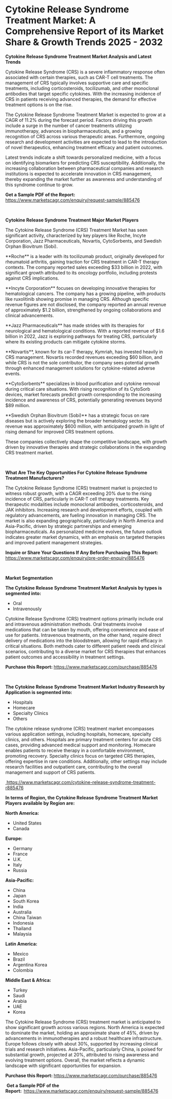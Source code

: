 <p><h1>Cytokine Release Syndrome Treatment Market: A Comprehensive Report of its Market Share & Growth Trends 2025 - 2032</h1></p><p><strong>Cytokine Release Syndrome Treatment Market Analysis and Latest Trends</strong></p>
<p><p>Cytokine Release Syndrome (CRS) is a severe inflammatory response often associated with certain therapies, such as CAR-T cell treatments. The management of CRS typically involves supportive care and specific treatments, including corticosteroids, tocilizumab, and other monoclonal antibodies that target specific cytokines. With the increasing incidence of CRS in patients receiving advanced therapies, the demand for effective treatment options is on the rise.</p><p>The Cytokine Release Syndrome Treatment Market is expected to grow at a CAGR of 11.2% during the forecast period. Factors driving this growth include a surge in the number of cancer treatments utilizing immunotherapy, advances in biopharmaceuticals, and a growing recognition of CRS across various therapeutic areas. Furthermore, ongoing research and development activities are expected to lead to the introduction of novel therapeutics, enhancing treatment efficacy and patient outcomes.</p><p>Latest trends indicate a shift towards personalized medicine, with a focus on identifying biomarkers for predicting CRS susceptibility. Additionally, the increasing collaboration between pharmaceutical companies and research institutions is expected to accelerate innovation in CRS management, thereby expanding the market further as awareness and understanding of this syndrome continue to grow.</p></p>
<p><strong>Get a Sample PDF of the Report:&nbsp;</strong> <a href="https://www.marketscagr.com/enquiry/request-sample/885476?utm_campaign=1868&utm_medium=2&utm_source=Github&utm_content=ia&utm_term=19042025&utm_id=cytokine-release-syndrome-treatment">https://www.marketscagr.com/enquiry/request-sample/885476</a></p>
<p>&nbsp;</p>
<p><strong>Cytokine Release Syndrome Treatment Major Market Players</strong></p>
<p><p>The Cytokine Release Syndrome (CRS) Treatment Market has seen significant activity, characterized by key players like Roche, Incyte Corporation, Jazz Pharmaceuticals, Novartis, CytoSorbents, and Swedish Orphan Biovitrum (Sobi). </p><p>**Roche** is a leader with its tocilizumab product, originally developed for rheumatoid arthritis, gaining traction for CRS treatment in CAR-T therapy contexts. The company reported sales exceeding $33 billion in 2022, with significant growth attributed to its oncology portfolio, including protests against CRS implications.</p><p>**Incyte Corporation** focuses on developing innovative therapies for hematological cancers. The company has a growing pipeline, with products like ruxolitinib showing promise in managing CRS. Although specific revenue figures are not disclosed, the company reported an annual revenue of approximately $1.2 billion, strengthened by ongoing collaborations and clinical advancements.</p><p>**Jazz Pharmaceuticals** has made strides with its therapies for neurological and hematological conditions. With a reported revenue of $1.6 billion in 2022, Jazz is exploring pathways for treating CRS, particularly where its existing products can mitigate cytokine storms.</p><p>**Novartis**, known for its car-T therapy, Kymriah, has invested heavily in CRS management. Novartis recorded revenues exceeding $60 billion, and while CRS is not the sole contributor, the company sees potential growth through enhanced management solutions for cytokine-related adverse events.</p><p>**CytoSorbents** specializes in blood purification and cytokine removal during critical care situations. With rising recognition of its CytoSorb devices, market forecasts predict growth corresponding to the increasing incidence and awareness of CRS, potentially generating revenues beyond $89 million.</p><p>**Swedish Orphan Biovitrum (Sobi)** has a strategic focus on rare diseases but is actively exploring the broader hematology sector. Its revenue was approximately $600 million, with anticipated growth in light of rising demand for improved CRS treatment options.</p><p>These companies collectively shape the competitive landscape, with growth driven by innovative therapies and strategic collaborations in the expanding CRS treatment market.</p></p>
<p>&nbsp;</p>
<p><strong>What Are The Key Opportunities For Cytokine Release Syndrome Treatment Manufacturers?</strong></p>
<p><p>The Cytokine Release Syndrome (CRS) treatment market is projected to witness robust growth, with a CAGR exceeding 20% due to the rising incidence of CRS, particularly in CAR-T cell therapy treatments. Key therapeutic modalities include monoclonal antibodies, corticosteroids, and JAK inhibitors. Increasing research and development efforts, coupled with regulatory advancements, are fueling innovation in managing CRS. The market is also expanding geographically, particularly in North America and Asia-Pacific, driven by strategic partnerships and emerging biopharmaceuticals. As personalized medicine evolves, the future outlook indicates greater market dynamics, with an emphasis on targeted therapies and improved patient management strategies.</p></p>
<p><strong>Inquire or Share Your Questions If Any Before Purchasing This Report:</strong> <a href="https://www.marketscagr.com/enquiry/pre-order-enquiry/885476?utm_campaign=1868&utm_medium=2&utm_source=Github&utm_content=ia&utm_term=19042025&utm_id=cytokine-release-syndrome-treatment">https://www.marketscagr.com/enquiry/pre-order-enquiry/885476</a></p>
<p>&nbsp;</p>
<p><strong>Market Segmentation</strong></p>
<p><strong>The Cytokine Release Syndrome Treatment Market Analysis by types is segmented into:</strong></p>
<p><ul><li>Oral</li><li>Intravenously</li></ul></p>
<p><p>Cytokine Release Syndrome (CRS) treatment options primarily include oral and intravenous administration methods. Oral treatments involve medications that can be taken by mouth, offering convenience and ease of use for patients. Intravenous treatments, on the other hand, require direct delivery of medications into the bloodstream, allowing for rapid efficacy in critical situations. Both methods cater to different patient needs and clinical scenarios, contributing to a diverse market for CRS therapies that enhances patient outcomes and accessibility in treatment settings.</p></p>
<p><strong>Purchase this Report:&nbsp;</strong><a href="https://www.marketscagr.com/purchase/885476?utm_campaign=1868&utm_medium=2&utm_source=Github&utm_content=ia&utm_term=19042025&utm_id=cytokine-release-syndrome-treatment">https://www.marketscagr.com/purchase/885476</a></p>
<p>&nbsp;</p>
<p><strong>The Cytokine Release Syndrome Treatment Market Industry Research by Application is segmented into:</strong></p>
<p><ul><li>Hospitals</li><li>Homecare</li><li>Specialty Clinics</li><li>Others</li></ul></p>
<p><p>The cytokine release syndrome (CRS) treatment market encompasses various application settings, including hospitals, homecare, specialty clinics, and others. Hospitals are primary treatment centers for acute CRS cases, providing advanced medical support and monitoring. Homecare enables patients to receive therapy in a comfortable environment, promoting recovery. Specialty clinics focus on targeted CRS therapies, offering expertise in rare conditions. Additionally, other settings may include research facilities and outpatient care, contributing to the overall management and support of CRS patients.</p></p>
<p><a href="https://www.marketscagr.com/cytokine-release-syndrome-treatment-r885476?utm_campaign=1868&utm_medium=2&utm_source=Github&utm_content=ia&utm_term=19042025&utm_id=cytokine-release-syndrome-treatment">&nbsp;https://www.marketscagr.com/cytokine-release-syndrome-treatment-r885476</a></p>
<p><strong>In terms of Region, the Cytokine Release Syndrome Treatment Market Players available by Region are:</strong></p>
<p>
    <p> <strong> North America: </strong>
        <ul>
            <li>United States</li>
            <li>Canada</li>
        </ul>
        </p> 
    <p> <strong> Europe: </strong>
        <ul>
            <li>Germany</li>
            <li>France</li>
            <li>U.K.</li>
            <li>Italy</li>
            <li>Russia</li>
        </ul>
        </p> 
    <p> <strong> Asia-Pacific: </strong>
        <ul>
            <li>China</li>
            <li>Japan</li>
            <li>South Korea</li>
            <li>India</li>
            <li>Australia</li>
            <li>China Taiwan</li>
            <li>Indonesia</li>
            <li>Thailand</li>
            <li>Malaysia</li>
        </ul>
        </p> 
    <p> <strong> Latin America: </strong>
        <ul>
            <li>Mexico</li>
            <li>Brazil</li>
            <li>Argentina Korea</li>
            <li>Colombia</li>
        </ul>
        </p> 
    <p> <strong> Middle East & Africa: </strong>
        <ul>
            <li>Turkey</li>
            <li>Saudi</li>
            <li>Arabia</li>
            <li>UAE</li>
            <li>Korea</li>
        </ul>
    </p>
    </p>
<p><p>The Cytokine Release Syndrome (CRS) treatment market is anticipated to show significant growth across various regions. North America is expected to dominate the market, holding an approximate share of 45%, driven by advancements in immunotherapies and a robust healthcare infrastructure. Europe follows closely with about 30%, supported by increasing clinical trials and research initiatives. Asia-Pacific, particularly China, is poised for substantial growth, projected at 20%, attributed to rising awareness and evolving treatment options. Overall, the market reflects a dynamic landscape with significant opportunities for expansion.</p></p>
<p><strong>Purchase this Report: </strong><a href="https://www.marketscagr.com/purchase/885476?utm_campaign=1868&utm_medium=2&utm_source=Github&utm_content=ia&utm_term=19042025&utm_id=cytokine-release-syndrome-treatment">https://www.marketscagr.com/purchase/885476</a></p>
<p>&nbsp;<strong>Get a Sample PDF of the Report:&nbsp;&nbsp;</strong><a href="https://www.marketscagr.com/enquiry/request-sample/885476?utm_campaign=1868&utm_medium=2&utm_source=Github&utm_content=ia&utm_term=19042025&utm_id=cytokine-release-syndrome-treatment">https://www.marketscagr.com/enquiry/request-sample/885476</a></p>
<p><strong></strong></p>
<p><p></p><p></p><p></p></p>